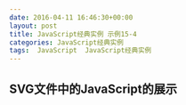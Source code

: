 ```yaml
---
date: 2016-04-11 16:46:30+00:00
layout: post
title: JavaScript经典实例 示例15-4
categories: JavaScript经典实例
tags:  JavaScript  JavaScript经典实例
---
```


SVG文件中的JavaScript的展示
----------------

<html xmlns="http://www.w3.org/1999/xthml" xmlns:svg="http://www.w3.org/2000/svg" xmlns:xlink="http://www.w3.org/1999/xlink" xml:lang="en">
    <head>
        <title>Accessing Inline SVG</title>
        <meta http-equiv="Content-Type" content="application/xhtml+xml; charset=utf-8" />
    </head>
    <body>
        <svg:svg width="600" height="600">
            <script type="text/ecmascript">
                <![CDATA[ 
                    
                    // 设置元素onclick 事件处理程序
                    window.onload = function() {
                        var square = document.getElementById('square');
                        
                        // onclick事件处理程序，修改圆的半径
                        square.onclick = function() {
                            var color = this.getAttribute('fill');
                            if (color === '#f00') {
                                this.setAttribute('fill', '#00f');
                            } else {
                                this.setAttribute('fill', '#f00');
                            }
                            
                        }
                        
                    }
                ]]>
            </script>
            <svg:rect id="square" width="400" height="400" fill="#f00" x="10" y="10" />
        </svg:svg>
    </body>
</html>

源码如下：

``` javascript
<!DOCTYPE html PUBLIC "-//W3C//DTD XHTML 1.1 plus MathML 2.0 plus SVG 1.1//EN" "http://www.w3.org/2002/04/xhtml-math-svg/xthml-math-svg.dtd">
<html xmlns="http://www.w3.org/1999/xthml" xmlns:svg="http://www.w3.org/2000/svg" xmlns:xlink="http://www.w3.org/1999/xlink" xml:lang="en">
    <head>
        <title>Accessing Inline SVG</title>
        <meta http-equiv="Content-Type" content="application/xhtml+xml; charset=utf-8" />
    </head>
    <body>
        <svg:svg width="600" height="600">
            <script type="text/ecmascript">
                <![CDATA[ 
                    
                    // 设置元素onclick 事件处理程序
                    window.onload = function() {
                        var square = document.getElementById('square');
                        
                        // onclick事件处理程序，修改圆的半径
                        square.onclick = function() {
                            var color = this.getAttribute('fill');
                            if (color === '#f00') {
                                this.setAttribute('fill', '#00f');
                            } else {
                                this.setAttribute('fill', '#f00');
                            }
                            
                        }
                        
                    }
                ]]>
            </script>
            <svg:rect id="square" width="400" height="400" fill="#f00" x="10" y="10" />
        </svg:svg>
    </body>
</html>
``` 
